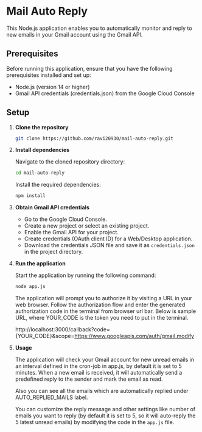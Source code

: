 # Mail Auto Reply

This Node.js application enables you to automatically monitor and reply to new emails in your Gmail account using the Gmail API.

## Prerequisites

Before running this application, ensure that you have the following prerequisites installed and set up:

- Node.js (version 14 or higher)
- Gmail API credentials (credentials.json) from the Google Cloud Console

## Setup

1. **Clone the repository**

   ```bash
   git clone https://github.com/ravi20930/mail-auto-reply.git
   ```

2. **Install dependencies**

   Navigate to the cloned repository directory:

   ```bash
   cd mail-auto-reply
   ```

   Install the required dependencies:

   ```bash
   npm install
   ```

3. **Obtain Gmail API credentials**

   - Go to the Google Cloud Console.
   - Create a new project or select an existing project.
   - Enable the Gmail API for your project.
   - Create credentials (OAuth client ID) for a Web/Desktop application.
   - Download the credentials JSON file and save it as `credentials.json` in the project directory.

4. **Run the application**

   Start the application by running the following command:

   ```bash
   node app.js
   ```

   The application will prompt you to authorize it by visiting a URL in your web browser. Follow the authorization flow and enter the generated authorization code in the terminal from browser url bar.
   Below is sample URL, where YOUR_CODE is the token you need to put in the terminal.
   
   http://localhost:3000/callback?code={YOUR_CODE}&scope=https://www.googleapis.com/auth/gmail.modify

5. **Usage**

   The application will check your Gmail account for new unread emails in an interval defined in the cron-job in app.js, by default it is set to 5 minutes. When a new email is received, it will automatically send a predefined reply to the sender and mark the email as read.

   Also you can see all the emails which are automatically replied under AUTO_REPLIED_MAILS label.

   You can customize the reply message and other settings like number of emails you want to reply (by default it is set to 5, so it will auto-reply the 5 latest unread emails) by modifying the code in the `app.js` file.